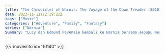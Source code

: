 ```yaml
---
title: "The Chronicles of Narnia: The Voyage of the Dawn Treader (2010)"
date: 2023-11-12T12:39:22Z
tags: ["Movie"]
categories: ["Adventure", "Family", "Fantasy"]
series: ["Narnia"]
Summary: "Lucy dan Edmund Pevensie kembali ke Narnia bersama sepupu mereka Eustace di mana mereka bertemu dengan Pangeran Caspian untuk perjalanan melintasi laut dengan kapal kerajaan The Dawn Treader. Sepanjang jalan mereka bertemu naga, kurcaci, merfolk, dan..."
---
```


<mux-player stream-type="on-demand"
src="https://kp3d-my.sharepoint.com/personal/ryoo_kp3d_onmicrosoft_com/_layouts/15/download.aspx?share=EcwyPZfld5VJunOGJl4ZCfMBcO9iSULvmipwsmII-cdHHg" prefer-playback="mse" controls>

</mux-player>


{{< movieinfo id="10140" >}}

<script src="https://cdn.jsdelivr.net/npm/@mux/mux-player"></script>

 <script type="application/ld+json ">
{
"@context": "https://schema.org/",
"@type": "VideoObject",
"name": "The Chronicles of Narnia: The Voyage of the Dawn Treader (2010)",
"contentUrl": "https://stream.mux.com/n620146g02xP7aGbCxeJLlkKCfVxk5EwQMKx7wCSdcDDg.m3u8",
"thumbnailUrl": "https://www.themoviedb.org/t/p/original/AhTNmGhPzVGj9g5oz5VlFP3IhlR.jpg?width=314&fit_mode=preserve&time=25",
"uploadDate": "2023-11-12T12:39:22Z",
}

</script>